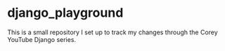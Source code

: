 # django_playground
This is a small repository I set up to track my changes through the Corey
YouTube Django series.  
